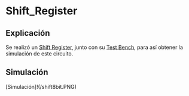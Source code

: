 # Shift_Register
## Explicación 
Se realizó un [Shift Register](https://github.com/Miguelelizondov/Shift_Register/blob/master/Shift_register.vhdl), junto con su [Test Bench](https://github.com/Miguelelizondov/Shift_Register/blob/master/shift_register_tb.vhdl), para así obtener la simulación de este circuito.
## Simulación
[Simulación]!(/shift8bit.PNG)
